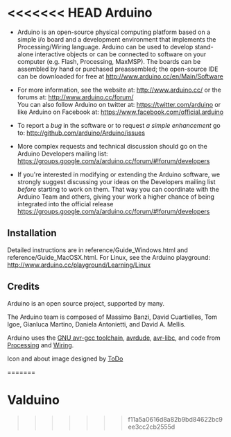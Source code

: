 <<<<<<< HEAD
Arduino
========

* Arduino is an open-source physical computing platform based on a simple i/o
board and a development environment that implements the Processing/Wiring
language. Arduino can be used to develop stand-alone interactive objects or
can be connected to software on your computer (e.g. Flash, Processing, MaxMSP).
The boards can be assembled by hand or purchased preassembled; the open-source
IDE can be downloaded for free at http://www.arduino.cc/en/Main/Software

* For more information, see the website at: http://www.arduino.cc/
or the forums at: http://www.arduino.cc/forum/  
You can also follow Arduino on twitter at: https://twitter.com/arduino or like Arduino on Facebook at: https://www.facebook.com/official.arduino

* To report a *bug* in the software or to request *a simple enhancement* go to:
http://github.com/arduino/Arduino/issues

* More complex requests and technical discussion should go on the Arduino Developers
mailing list:
https://groups.google.com/a/arduino.cc/forum/#!forum/developers

* If you're interested in modifying or extending the Arduino software, we strongly 
suggest discussing your ideas on the Developers mailing list *before* starting
to work on them. That way you can coordinate with the Arduino Team and others,
giving your work a higher chance of being integrated into the official release
https://groups.google.com/a/arduino.cc/forum/#!forum/developers

Installation
------------
Detailed instructions are in reference/Guide_Windows.html and
reference/Guide_MacOSX.html.  For Linux, see the Arduino playground:
http://www.arduino.cc/playground/Learning/Linux

Credits
--------
Arduino is an open source project, supported by many.

The Arduino team is composed of Massimo Banzi, David Cuartielles, Tom Igoe,
Gianluca Martino, Daniela Antonietti, and David A. Mellis.

Arduino uses the [GNU avr-gcc toolchain](http://gcc.gnu.org/wiki/avr-gcc), [avrdude](http://www.nongnu.org/avrdude/), [avr-libc](http://www.nongnu.org/avr-libc/), and code from
[Processing](http://www.processing.org) and [Wiring](http://wiring.org.co).

Icon and about image designed by [ToDo](http://www.todo.to.it/)

=======
# Valduino
>>>>>>> f11a5a0616d8a82b9bd84622bc9ee3cc2cb2555d
